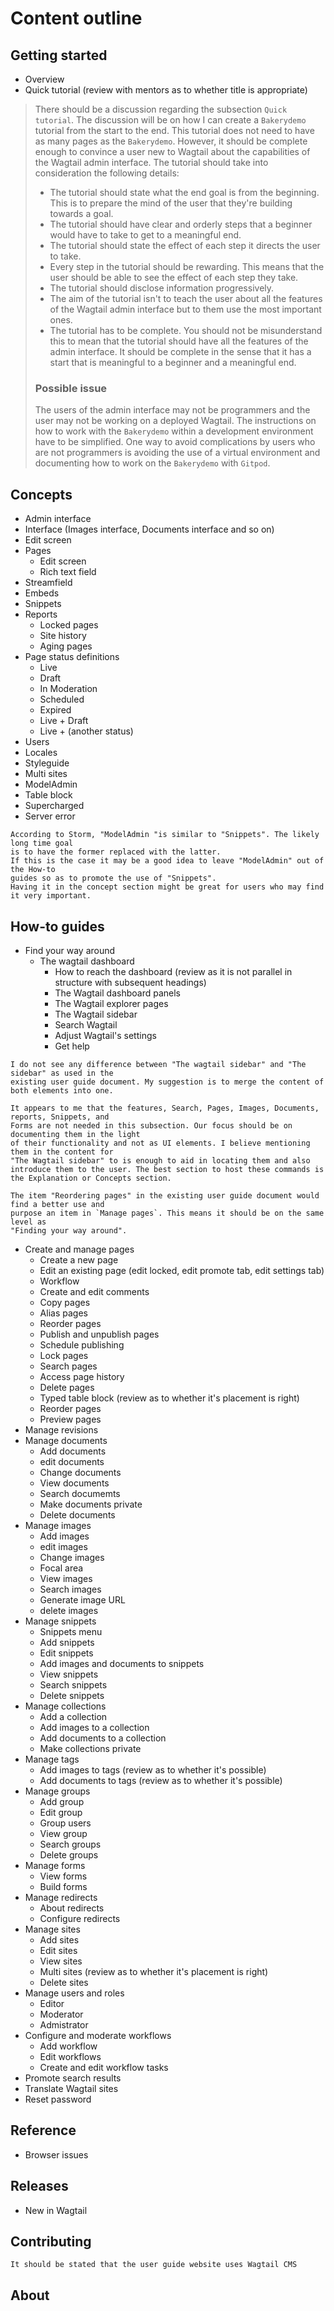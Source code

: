 # Content outline

## Getting started
* Overview
* Quick tutorial (review with mentors as to whether title is appropriate)

> There should be a discussion regarding the subsection `Quick tutorial`. The discussion will be on how I can create a `Bakerydemo` tutorial from the start to the end. This tutorial does not need to have as many pages as the `Bakerydemo`. However, it should be complete enough to convince a user new to Wagtail about the capabilities of the Wagtail admin interface. The tutorial should take into consideration the following details:
> * The tutorial should state what the end goal is from the beginning. This is to prepare the mind of the user that they're building towards a goal.
> * The tutorial should have clear and orderly steps that a beginner would have to take to get to a meaningful end.
> * The tutorial should state the effect of each step it directs the user to take.
> * Every step in the tutorial should be rewarding. This means that the user should be able to see the effect of each step they take.
> * The tutorial should disclose information progressively.
> * The aim of the tutorial isn't to teach the user about all the features of the Wagtail admin interface but to them  use the most important ones.
> * The tutorial has to be complete. You should not be misunderstand this to mean that the tutorial should have all the features of the admin interface. It should be complete in the sense that it has a start that is meaningful to a beginner and a meaningful end.
> 
> ### Possible issue
> The users of the admin interface may not be programmers and the user may not be working on a deployed Wagtail. The instructions on how to work with the `Bakerydemo` within a development environment have to be simplified. One way to avoid complications by users who are not programmers is avoiding the use of a virtual environment and documenting how to work on the `Bakerydemo` with `Gitpod`.

## Concepts
* Admin interface
* Interface (Images interface, Documents interface and so on)
* Edit screen
* Pages
  * Edit screen
  * Rich text field
* Streamfield
* Embeds
* Snippets
* Reports
  * Locked pages
  * Site history
  * Aging pages
* Page status definitions
  * Live
  * Draft
  * In Moderation
  * Scheduled
  * Expired
  * Live + Draft
  * Live + (another status)
* Users
* Locales
* Styleguide
* Multi sites
* ModelAdmin
* Table block
* Supercharged
* Server error

```Note
According to Storm, "ModelAdmin "is similar to "Snippets". The likely long time goal  
is to have the former replaced with the latter.  
If this is the case it may be a good idea to leave "ModelAdmin" out of the How-to  
guides so as to promote the use of "Snippets".  
Having it in the concept section might be great for users who may find it very important.
```

## How-to guides

* Find your way around
  * The wagtail dashboard
    * How to reach the dashboard (review as it is not parallel in structure with subsequent headings)
    * The Wagtail dashboard panels
    * The Wagtail explorer pages
    * The Wagtail sidebar
    * Search Wagtail
    * Adjust Wagtail's settings
    * Get help

```Note
I do not see any difference between "The wagtail sidebar" and "The sidebar" as used in the  
existing user guide document. My suggestion is to merge the content of both elements into one.

It appears to me that the features, Search, Pages, Images, Documents, reports, Snippets, and  
Forms are not needed in this subsection. Our focus should be on documenting them in the light  
of their functionality and not as UI elements. I believe mentioning them in the content for  
"The Wagtail sidebar" to is enough to aid in locating them and also introduce them to the user. The best section to host these commands is the Explanation or Concepts section.

The item "Reordering pages" in the existing user guide document would find a better use and  
purpose an item in `Manage pages`. This means it should be on the same level as 
"Finding your way around".
```

* Create and manage pages
  * Create a new page
  * Edit an existing page (edit locked, edit promote tab, edit settings tab)
  * Workflow
  * Create and edit comments
  * Copy pages
  * Alias pages
  * Reorder pages
  * Publish and unpublish pages
  * Schedule publishing
  * Lock pages
  * Search pages
  * Access page history
  * Delete pages
  * Typed table block (review as to whether it's placement is right)
  * Reorder pages
  * Preview pages
* Manage revisions
* Manage documents
  * Add documents
  * edit documents
  * Change documents
  * View documents
  * Search documemts
  * Make documents private
  * Delete documents
* Manage images
  * Add images
  * edit images
  * Change images
  * Focal area
  * View images
  * Search images
  * Generate image URL
  * delete images
* Manage snippets
  * Snippets menu
  * Add snippets
  * Edit snippets
  * Add images and documents to snippets
  * View snippets
  * Search snippets
  * Delete snippets
* Manage collections
  * Add a collection
  * Add images to a collection
  * Add documents to a collection
  * Make collections private
* Manage tags
  * Add images to tags (review as to whether it's possible)
  * Add documents to tags (review as to whether it's possible)
* Manage groups
  * Add group
  * Edit group
  * Group users
  * View group
  * Search groups
  * Delete groups
* Manage forms
  * View forms
  * Build forms
* Manage redirects
  * About redirects
  * Configure redirects
* Manage sites
  * Add sites
  * Edit sites
  * View sites
  * Multi sites (review as to whether it's placement is right)
  * Delete sites
* Manage users and roles
  * Editor
  * Moderator
  * Admistrator
* Configure and moderate workflows
  * Add workflow
  * Edit workflows
  * Create and edit workflow tasks
* Promote search results
* Translate Wagtail sites
* Reset password

## Reference
* Browser issues

## Releases
* New in Wagtail

## Contributing
```Note
It should be stated that the user guide website uses Wagtail CMS
```

## About
